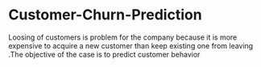 # Customer-Churn-Prediction
Loosing  of  customers  is problem for  the company because it is more expensive to acquire a new customer than  keep existing  one from leaving .The objective  of the  case is to  predict customer behavior
